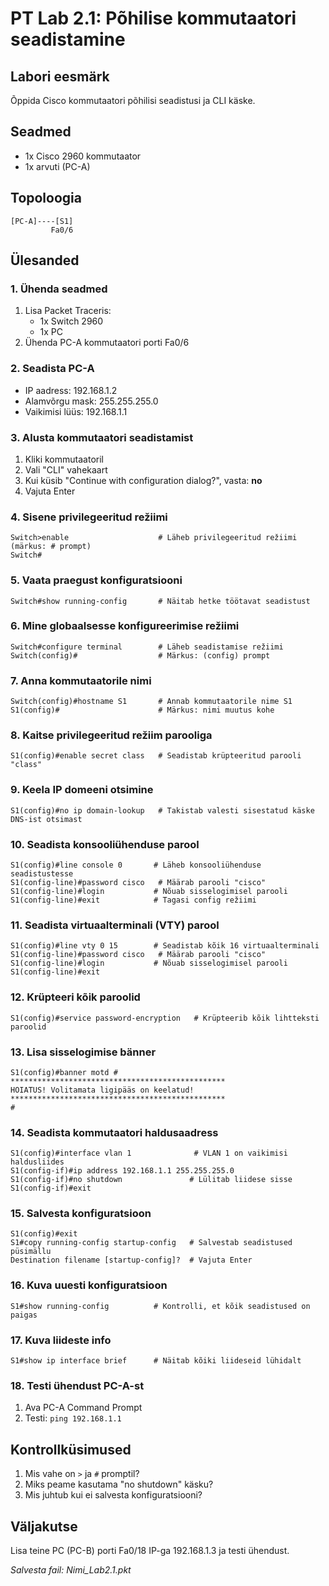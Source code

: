 # PT Lab 2.1: Põhilise kommutaatori seadistamine

## Labori eesmärk
Õppida Cisco kommutaatori põhilisi seadistusi ja CLI käske.

## Seadmed
- 1x Cisco 2960 kommutaator
- 1x arvuti (PC-A)

## Topoloogia
```
[PC-A]----[S1]
         Fa0/6
```

## Ülesanded

### 1. Ühenda seadmed
1. Lisa Packet Traceris:
   - 1x Switch 2960
   - 1x PC
2. Ühenda PC-A kommutaatori porti Fa0/6

### 2. Seadista PC-A
- IP aadress: 192.168.1.2
- Alamvõrgu mask: 255.255.255.0
- Vaikimisi lüüs: 192.168.1.1

### 3. Alusta kommutaatori seadistamist
1. Kliki kommutaatoril
2. Vali "CLI" vahekaart
3. Kui küsib "Continue with configuration dialog?", vasta: **no**
4. Vajuta Enter

### 4. Sisene privilegeeritud režiimi
```
Switch>enable                    # Läheb privilegeeritud režiimi (märkus: # prompt)
Switch#
```

### 5. Vaata praegust konfiguratsiooni
```
Switch#show running-config       # Näitab hetke töötavat seadistust
```

### 6. Mine globaalsesse konfigureerimise režiimi
```
Switch#configure terminal        # Läheb seadistamise režiimi
Switch(config)#                  # Märkus: (config) prompt
```

### 7. Anna kommutaatorile nimi
```
Switch(config)#hostname S1       # Annab kommutaatorile nime S1
S1(config)#                      # Märkus: nimi muutus kohe
```

### 8. Kaitse privilegeeritud režiim parooliga
```
S1(config)#enable secret class   # Seadistab krüpteeritud parooli "class"
```

### 9. Keela IP domeeni otsimine
```
S1(config)#no ip domain-lookup   # Takistab valesti sisestatud käske DNS-ist otsimast
```

### 10. Seadista konsooliühenduse parool
```
S1(config)#line console 0       # Läheb konsooliühenduse seadistustesse
S1(config-line)#password cisco   # Määrab parooli "cisco"
S1(config-line)#login           # Nõuab sisselogimisel parooli
S1(config-line)#exit            # Tagasi config režiimi
```

### 11. Seadista virtuaalterminali (VTY) parool
```
S1(config)#line vty 0 15        # Seadistab kõik 16 virtuaalterminali
S1(config-line)#password cisco   # Määrab parooli "cisco"
S1(config-line)#login           # Nõuab sisselogimisel parooli
S1(config-line)#exit
```

### 12. Krüpteeri kõik paroolid
```
S1(config)#service password-encryption   # Krüpteerib kõik lihtteksti paroolid
```

### 13. Lisa sisselogimise bänner
```
S1(config)#banner motd #
************************************************
HOIATUS! Volitamata ligipääs on keelatud!
************************************************
#
```

### 14. Seadista kommutaatori haldusaadress
```
S1(config)#interface vlan 1              # VLAN 1 on vaikimisi haldusliides
S1(config-if)#ip address 192.168.1.1 255.255.255.0
S1(config-if)#no shutdown               # Lülitab liidese sisse
S1(config-if)#exit
```

### 15. Salvesta konfiguratsioon
```
S1(config)#exit
S1#copy running-config startup-config   # Salvestab seadistused püsimällu
Destination filename [startup-config]?  # Vajuta Enter
```

### 16. Kuva uuesti konfiguratsioon
```
S1#show running-config          # Kontrolli, et kõik seadistused on paigas
```

### 17. Kuva liideste info
```
S1#show ip interface brief      # Näitab kõiki liideseid lühidalt
```

### 18. Testi ühendust PC-A-st
1. Ava PC-A Command Prompt
2. Testi: `ping 192.168.1.1`

## Kontrollküsimused
1. Mis vahe on `>` ja `#` promptil?
2. Miks peame kasutama "no shutdown" käsku?
3. Mis juhtub kui ei salvesta konfiguratsiooni?

## Väljakutse
Lisa teine PC (PC-B) porti Fa0/18 IP-ga 192.168.1.3 ja testi ühendust.

*Salvesta fail: Nimi_Lab2.1.pkt*
